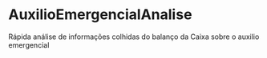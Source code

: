 # AuxilioEmergencialAnalise
Rápida análise de informações colhidas do balanço da Caixa sobre o auxilio emergencial
